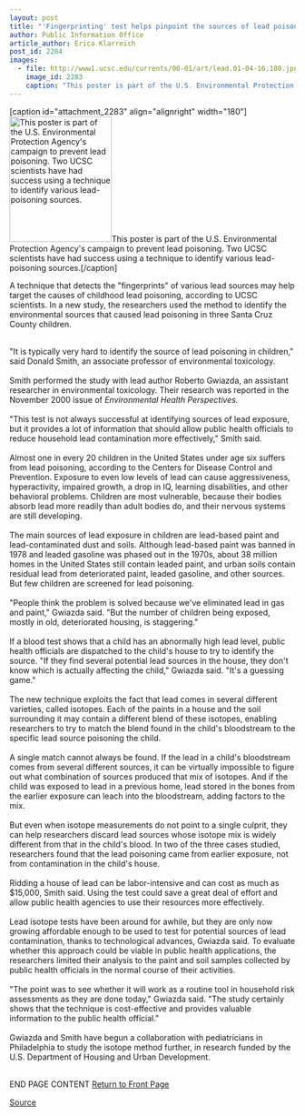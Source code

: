 ```yaml
---
layout: post
title: "'Fingerprinting' test helps pinpoint the sources of lead poisoning"
author: Public Information Office
article_author: Erica Klarreich
post_id: 2284
images:
  - file: http://www1.ucsc.edu/currents/00-01/art/lead.01-04-16.180.jpg
    image_id: 2283
    caption: "This poster is part of the U.S. Environmental Protection Agency's campaign to prevent lead poisoning. Two UCSC scientists have had success using a technique to identify various lead-poisoning sources."
---
```


[caption id="attachment_2283" align="alignright" width="180"]<a href="http://dev-ucsc-news.pantheonsite.io/wp-content/uploads/2001/04/lead.01-04-16.180.jpg"><img class="size-full wp-image-2283" src="http://dev-ucsc-news.pantheonsite.io/wp-content/uploads/2001/04/lead.01-04-16.180.jpg" alt="This poster is part of the U.S. Environmental Protection Agency's campaign to prevent lead poisoning. Two UCSC scientists have had success using a technique to identify various lead-poisoning sources." width="180" height="221" /></a>This poster is part of the U.S. Environmental Protection Agency's campaign to prevent lead poisoning. Two UCSC scientists have had success using a technique to identify various lead-poisoning sources.[/caption]
<p>
  A technique that detects the "fingerprints" of various lead sources may help target the causes of childhood lead poisoning, according to UCSC scientists. In a new study, the researchers used the method to identify the environmental sources that caused lead poisoning in three Santa Cruz County children.<br>
  <br>
</p>"It is typically very hard to identify the source of lead poisoning in children," said Donald Smith, an associate professor of environmental toxicology.<br>
<br>
Smith performed the study with lead author Roberto Gwiazda, an assistant researcher in environmental toxicology. Their research was reported in the November 2000 issue of <i>Environmental Health Perspectives.<br>
<br></i> "This test is not always successful at identifying sources of lead exposure, but it provides a lot of information that should allow public health officials to reduce household lead contamination more effectively," Smith said.<br>
<br>
Almost one in every 20 children in the United States under age six suffers from lead poisoning, according to the Centers for Disease Control and Prevention. Exposure to even low levels of lead can cause aggressiveness, hyperactivity, impaired growth, a drop in IQ, learning disabilities, and other behavioral problems. Children are most vulnerable, because their bodies absorb lead more readily than adult bodies do, and their nervous systems are still developing.<br>
<br>
The main sources of lead exposure in children are lead-based paint and lead-contaminated dust and soils. Although lead-based paint was banned in 1978 and leaded gasoline was phased out in the 1970s, about 38 million homes in the United States still contain leaded paint, and urban soils contain residual lead from deteriorated paint, leaded gasoline, and other sources. But few children are screened for lead poisoning.<br>
<br>
"People think the problem is solved because we've eliminated lead in gas and paint," Gwiazda said. "But the number of children being exposed, mostly in old, deteriorated housing, is staggering."<br>
<br>
If a blood test shows that a child has an abnormally high lead level, public health officials are dispatched to the child's house to try to identify the source. "If they find several potential lead sources in the house, they don't know which is actually affecting the child," Gwiazda said. "It's a guessing game."<br>
<br>
The new technique exploits the fact that lead comes in several different varieties, called isotopes. Each of the paints in a house and the soil surrounding it may contain a different blend of these isotopes, enabling researchers to try to match the blend found in the child's bloodstream to the specific lead source poisoning the child.<br>
<br>
A single match cannot always be found. If the lead in a child's bloodstream comes from several different sources, it can be virtually impossible to figure out what combination of sources produced that mix of isotopes. And if the child was exposed to lead in a previous home, lead stored in the bones from the earlier exposure can leach into the bloodstream, adding factors to the mix.<br>
<br>
But even when isotope measurements do not point to a single culprit, they can help researchers discard lead sources whose isotope mix is widely different from that in the child's blood. In two of the three cases studied, researchers found that the lead poisoning came from earlier exposure, not from contamination in the child's house.<br>
<br>
Ridding a house of lead can be labor-intensive and can cost as much as $15,000, Smith said. Using the test could save a great deal of effort and allow public health agencies to use their resources more effectively.<br>
<br>
Lead isotope tests have been around for awhile, but they are only now growing affordable enough to be used to test for potential sources of lead contamination, thanks to technological advances, Gwiazda said. To evaluate whether this approach could be viable in public health applications, the researchers limited their analysis to the paint and soil samples collected by public health officials in the normal course of their activities.<br>
<br>
"The point was to see whether it will work as a routine tool in household risk assessments as they are done today," Gwiazda said. "The study certainly shows that the technique is cost-effective and provides valuable information to the public health official."<br>
<br>
Gwiazda and Smith have begun a collaboration with pediatricians in Philadelphia to study the isotope method further, in research funded by the U.S. Department of Housing and Urban Development.
<p>
  <br>
  END PAGE CONTENT <a href="../../index.html">Return to Front Page</a> <img align="bottom" alt=" " border="0" height="1" src="../../images/trans.gif" width="385">
</p>
<p><a href="http://www1.ucsc.edu/currents/00-01/04-16/lead.html" title="Permalink to lead">Source</a></p>
